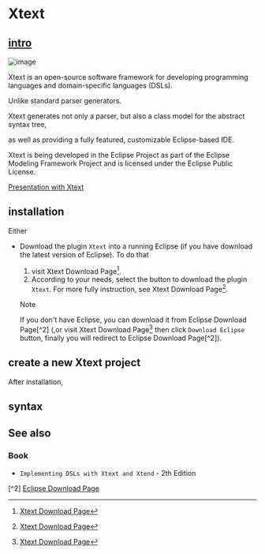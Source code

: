# Xtext
## [intro](https://en.wikipedia.org/wiki/Xtext)

![image](https://github.com/user-attachments/assets/529f739c-d8d7-4bd3-8cce-160c94c7df74)

Xtext is an open-source software framework for developing programming languages and domain-specific languages (DSLs). 

Unlike standard parser generators. 

Xtext generates not only a parser, but also a class model for the abstract syntax tree, 

as well as providing a fully featured, customizable Eclipse-based IDE.

Xtext is being developed in the Eclipse Project as part of the Eclipse Modeling Framework Project and is licensed under the Eclipse Public License.

[Presentation with Xtext](https://vimeo.com/138873446)

## installation

Either 

+ Download the plugin `Xtext` into a running Eclipse (if you have download the latest version of Eclipse). To do that
  1. visit Xtext Download Page[^1].
  2. According to your needs, select the button to download the plugin `Xtext`. For more fully instruction, see Xtext Download Page[^1].
     
  > [!NOTE]
  > If you don't have Eclipse, you can download it from Eclipse Download Page[^2] (,or visit Xtext Download Page[^1] then click `Download Eclipse` button, finally you will redirect to Eclipse Download Page[^2]).
  
## create a new Xtext project

After installation, 

## syntax

## See also
### Book
+ `Implementing DSLs with Xtext and Xtend` - 2th Edition

[^1]: [Xtext Download Page](https://eclipse.dev/Xtext/download.html)

[^2] [Eclipse Download Page](https://www.eclipse.org/downloads/)

